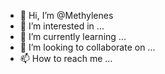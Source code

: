 - 👋 Hi, I’m @Methylenes
- 👀 I’m interested in ...
- 🌱 I’m currently learning ...
- 💞️ I’m looking to collaborate on ...
- 📫 How to reach me ...

<!---
Methylenes/Methylenes is a ✨ special ✨ repository because its `README.md` (this file) appears on your GitHub profile.
You can click the Preview link to take a look at your changes.
--->

